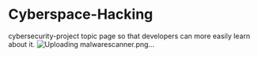 # Cyberspace-Hacking
 cybersecurity-project topic page so that developers can more easily learn about it. 
![Uploading malwarescanner.png…]()

